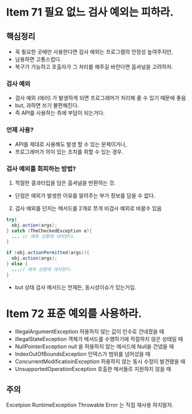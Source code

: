 # Item 71 필요 없느 검사 예외는 피하라.

## 핵심정리

- 꼭 필요한 곳에만 사용한다면 검사 예외는 프로그램의 안정성 높여주지만,
- 남용하면 고통스럽다.
- 복구가 가능하고 호출자가 그 처리를 해주길 바란다면 옵셔널을 고려하자.

### 검사 예외

- 검사 예외 (에러) 가 발생하게 되면 프로그래머가 처리해 줄 수 있기 때문에 좋음
- but, 과하면 쓰기 불편해진다.
- 즉 API를 사용하는 측에 부담이 되는거다.

### 언제 사용?

- API를 제대로 사용해도 발생 할 수 있는 문제이거나,
- 프로그래머가 의미 있는 조치를 취할 수 있는 경우.

### 검사 예외를 회피하는 방법?

1. 적절한 결과타입을 담은 옵셔널을 반환하는 것.

- 단점은 예외가 발생한 이유를 알려주는 부가 정보를 담을 수 없다.

2. 검사 예외를 던지는 메서드를 2개로 쪼개 비검사 예외로 바꿀수 있음

```java
try{
  obj.action(args);
} catch (TheCheckedException e){
  ... // 예외 상황에 대처한다.
}
```

```java
if (obj.actionPermitted(args)){
  obj.action(args);
} else {
  ...// 예외 상황에 대처한다.
}
```

- but 상태 검사 메서드는 언제든, 동시성이슈가 있는거임.

# Item 72 표준 예외를 사용하라.

- IllegalArgumentException
  허용하지 않는 값이 인수로 건네졌을 때
- IllegalStateException
  객체가 메서드를 수행하기에 적절하지 않은 상태일 때
- NullPointerException
  null 을 허용하지 않는 메서드에 Null을 건넸을 때
- IndexOutOfBoundsException
  인덱스가 범위를 넘어섰을 때
- ConcurrentModificatioinException
  허용하지 않는 동시 수정이 발견됐을 때
- UnsupportedOperationException
  호출한 메서들르 지원하지 않을 때

## 주의

Excetpion RuntimeException Throwable Error 는 직접 재사용 하지말자.
